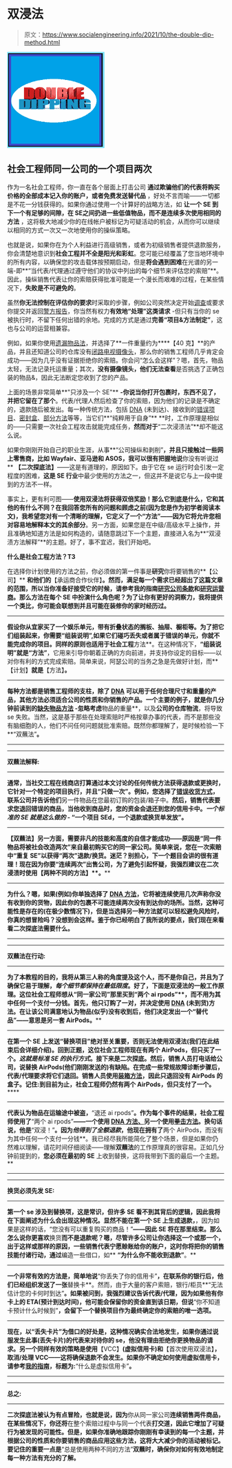 # 双浸法

> 原文：<https://www.socialengineering.info/2021/10/the-double-dip-method.html>

[![](img/da9b3098093b86d754aac3b43257f708.png)](https://1.bp.blogspot.com/-Kr7s0yhesL8/YVLObz_uPJI/AAAAAAAAmnI/g8vlhAUKGfYH-oezjv9o0L6EvpvVCFXIwCLcBGAsYHQ/s226/The%2BDouble%2BDip%2BMethod.%2Bwww.socialengineers.net.png)

## **社会工程师同一公司的一个项目两次**

作为一名社会工程师，你一直在各个层面上打击公司 **通过欺骗他们的代表将购买价格的全部成本记入你的账户，或者免费发送替代品** ，好处不言而喻——一切都是不花一分钱获得的。如果你通过使用一个计算好的战略方法，如 **让一个 SE 到下一个****有足够的间隙，在 SE****之间扔进一些低值物品，而不是连续多次使用相同的方法** ，这将极大地减少你的在线帐户被标记为可疑活动的机会，从而你可以继续以相同的方式一次又一次地使用你的操纵策略。

 

也就是说，如果你在为个人利益进行高级销售，或者为初级销售者提供退款服务，你会清楚地意识到**社会工程并不全是阳光和彩虹**。您可能已经覆盖了您当地环境中的所有内容，以确保您的攻击载体按预期启动，但是**将会遇到困难**在光谱的另一端-即**“当代表/代理通过遵守他们的协议中列出的每个细节来评估您的索赔”**。因此，操纵销售代表让你的索赔获得批准可能是一个漫长而艰难的过程，在某些情况下，**失败是不可避免的**。

 

虽然**你无法控制在评估你的要求**时采取的步骤，例如公司突然决定开始[调查](https://www.socialengineers.net/2020/04/company-investigation.html)或要求你提交并返回[警方报告](https://www.socialengineers.net/2021/01/filing-police-report.html)，你当然有权力**有效地“处理”这类请求** -但只有当你的 se 被执行时，不留下任何出错的余地。完成的方式是通过**完善“项目&方法制定”**，这也与公司的运营相兼容。

 

例如，如果你使用[遗漏物品法](https://www.socialengineers.net/2020/09/the-missing-item-method-done.html)，并选择了**一件重量约为****【40 克】**的产品，并且还知道公司的仓库没有[闭路电视摄像头](https://www.socialengineers.net/2020/10/cctv-cameras-in-warehousing.html)，那么你的销售工程师几乎肯定会成功——因为几乎没有证据拒绝你的索赔。你会问“怎么会这样”？嗯，首先，物品太轻，无法记录托运重量；其次，**没有摄像镜头，他们无法查看**是否挑选了正确包装的物品&，因此无法断定您收到了您的产品。

 

上面的场景非常简单**"只涉及一个 SE"** **-你说当你打开包裹时，东西不见了，并把它留在了那个**。代表/代理人然后检查了你的索赔，因为他们的记录是不确定的，退款随后被发出。每一种传统方法，包括 [DNA](https://www.socialengineers.net/2020/08/the-dna-method.html) (未到达)、接收到的[错误项目](https://www.socialengineers.net/2020/07/wrong-item-received-method.html)、[密封盒](https://www.socialengineers.net/2020/05/the-sealed-box-method.html)、[部分方法](https://www.socialengineers.net/2020/09/the-partial-method.html)等等，当它们**“纯粹用于自身”** **时，工作原理是相似的——只需要一次社会工程攻击就能完成任务，**然而对于**“二次浸渍法”**却不能这么说。

 

如果你刚刚开始自己的职业生涯，从事**“公司操纵和剥削”**，并且只接触过一些网上零售商，比如 Wayfair、亚马逊和 ASOS，我可以很有把握地说**你没有听说过** **【二次探底法】**——这是有道理的，原因如下。由于它在 se 运行时会引发一定程度的困难，**这是 SE 行业**中最少使用的方法之一，但这并不是说它与上一段中提到的方法不一样。

 

事实上，更有利可图——**使用双浸法将获得双倍奖励！**那么它到底是什么，它和其他的有什么不同？在我回答您所有的问题和顾虑之前(因为您是作为初学者阅读本文)，我希望您对**有一个清晰的理解，它定义了一个“方法”——因为它将允许您相对容易地解释本文的其余部分**。另一方面，如果您是在中级/高级水平上操作，并且准确地知道方法是如何构造的，请随意跳过下一个主题，直接进入名为**“双浸渍方法解释”**的主题。好了，事不宜迟，我们开始吧。

 

 

**什么是社会工程方法？T3**

 

在选择你计划使用的方法之前，你必须做的第一件事是**研究**你将要销售的**【公司】** **和他们的**【承运商合作伙伴】****。然而，满足每一个需求已经超出了这篇文章的范围，所以当你准备好接受它的时候，请参考我的指南[研究公司条款](https://www.socialengineers.net/2020/08/research-company-terms.html)和[研究运营商](https://www.socialengineers.net/2020/09/researching-carrier-done.html)。那么方法在每个 SE 中扮演什么角色呢？为了让你有更好的洞察力，**我将提供一个类比，你可能会联想到**并且可能在装修你的家时经历过。****

 ****

**假设你从宜家买了一个娱乐单元，带有折叠状态的搁板、抽屉、橱柜等。为了把它们组装起来，**你需要“组装说明”,如果它们碰巧丢失或者属于错误的单元，你就不能完成你的项目**。同样的原则也适用于社会工程**方法**。在这种情况下，**“组装说明”**就是**“方法”**，它用来引导你朝着正确的方向前进，并支持你设定的目标——以对你有利的方式完成索赔。简单来说，阿瑟公司的当务之急是先做好计划，而**【计划】**就是**【方法】**。**

 ****

**每种方法都是销售工程师的支柱，除了 [DNA](https://www.socialengineers.net/2020/08/the-dna-method.html) 可以用于任何合理尺寸和重量的产品，**其他方法必须适合公司的性质和你销售的产品**。一个主要的例子，就是你几分钟前读到的[缺失物品方法](https://www.socialengineers.net/2020/09/the-missing-item-method-done.html) -忽略考虑**物品的重量**，以及**公司的仓库物流**，将导致 se 失败。当然，这是基于那些在处理索赔时严格按章办事的代表，而不是那些没有脑细胞的人，他们不问任何问题就批准索赔。既然你都理解了，是时候检验一下**“双蘸法”**。**

 ****

 ****

****双蘸法解释:****

 ****

**通常，当社交工程在线商店打算通过本文讨论的任何传统方法获得退款或更换时，**它针对一个特定的项目执行，并且“只做一次”**。例如，您选择了[错误收货方式](https://www.socialengineers.net/2020/07/wrong-item-received-method.html)，联系公司并告诉他们**另一件物品在您最初订购的包装/箱子中。**然后，销售代表要求您退回错误的商品，当他收到商品时，您的资金会退还到您的信用卡中。*一个标准的 SE 就是这么做的* - **“一个项目 SEd，一个退款或换货单发放”**。**

 ****

****【双蘸法】**另一方面，需要非凡的技能和高度的自信才能成功——原因是**“同一件物品将被社会改造两次”**来自最初购买它的同一家公司。简单来说，**您在一次索赔中“重复 SE”以获得“两次”退款/换货**。迷茫？别担心，下一个题目会讲的很有道理！现在因为你要“连续两次”出售公司**，为了避免引起怀疑，我强烈建议在二次浸渍时使用**【两种不同的方法】**。****

 ********

****为什么？嗯，如果(例如)你**单独**选择了 [DNA 方法](https://www.socialengineers.net/2020/08/the-dna-method.html)，**它将被连续使用几次**声称你没有收到你的货物，因此**你的包裹不可能连续两次没有到达你的场所**。当然，这种可能性是存在的(在极少数情况下)，但是当选择另一种方法就可以轻松避免风险时，你真的想冒险吗？没想到会这样。鉴于你已经明白了我所说的要点，我们现在来看看**二次探底法**需要什么。****

 ********

 ********

******双蘸法在行动:******

 ********

****为了本教程的目的，**我将从第三人称的角度提及这个人**，而不是你自己，并且为了确保它易于理解，*每个细节都保持在最低限度*。好了，下面是**双浸法**的一般工作原理。这位社会工程师想从**“同一家公司”**那里买到**“两个 ai rpods”**，而不用为其中任何一个支付一分钱。**首先，他只订购了一对**，并决定使用 [DNA](https://www.socialengineers.net/2020/08/the-dna-method.html) (未到货)方法。在让该公司满意地认为物品(似乎)没有收到后，**他们决定发出一个“替代品”**——意思是另一套 AirPods。****

 ********

****在第一个 SE 上发送**“替换项目”绝对至关重要，否则无法使用双浸法(我们在此结束后会详细介绍)。回到正题，这位社会工程师现在有**两个 AirPods，但只买了一个**。*这就是标准 SE 的执行方式*。接下来是二次探底。然后，销售人员打电话给公司，说**替换 AirPods(他们刚刚发送的)**有缺陷。在完成一些常规故障诊断步骤后，代表/代理要求将它们退回。销售人员使用[装箱方法](https://www.socialengineers.net/2021/02/the-boxing-method.html)，因此只退回没有 AirPods 的盒子。记住:到目前为止，社会工程师仍然有**两个 AirPods，但只支付了一个**。******

 ****

**代表认为物品在运输途中被盗，**“退还 ai rpods”**。作为每个事件的结果，社会工程师使用了**“两个 ai rpods”**——一个使用 [DNA 方法、](https://www.socialengineers.net/2020/08/the-dna-method.html)另一个使用[拳击方法](https://www.socialengineers.net/2021/02/the-boxing-method.html)。换句话说，他是**“双浸！”**。因为*他得到了全额退款*，他现在拥有了**两个 AirPods，而没有为其中任何一个支付一分钱**。我已经尽我所能简化了整个场景，但是如果你仍然难以理解，请花时间仔细阅读——理解**双蘸法**的工作原理真的很容易。正如几分钟前提到的，**您必须在最初的 SE** 上收到替换，这将我带到下面的最后一个主题。**

 ****

 ****

****换货必须先发 SE:****

 ****

**第一个 se 涉及到替换项，这是常识，但许多 SE 看不到其背后的逻辑，因此我将在下面阐述为什么会出现这种情况。显然不能在第一个 SE 上生成退款，**，因为如果是这样的话，“您没有可以重复购买的商品！”**——因此 SE 将在那里结束。那么怎么说你更喜欢**换货**而不是退款呢？嗯，尽管许多公司让你选择这一个或那一个，出于这样或那样的原因，**一些销售代表宁愿赊账给你的账户**，这时你将把你的销售技能付诸行动，通过**编造一些借口，如** **“为什么你不能收到退款”**。**

 ****

**一个非常有效的方法是，简单地说**“你丢失了你的信用卡”**，在联系你的银行后，他们已经组织发送了一张**替换卡**。然而，由于大量的客户索赔，银行/柜员**“无法估计您的卡何时到达”**。如果被问到，我强烈建议告诉代表/代理，因为如果他有你卡上的 ETA(预计到达时间)，他可能会保留你的资金直到该日期，但说**“你不知道卡预计什么时候到”**，会留下一个替换项目作为最终确定你的索赔的唯一选项。**

 ****

**现在，**以“丢失卡片”为借口的好处是**，这种情况确实合法地发生，如果你通过说服发生此事(丢失卡片)的代表来对待你的 se，**他没有理由拒绝你更换物品的请求**。另一个同样有效的策略是使用**【VCC】**(虚拟信用卡)和**【首次使用双浸法】**，取消/处理 VCC——这将确保退款不会发生。如果你不确定如何使用虚拟信用卡，请参考[我的指南](https://www.socialengineers.net/2020/08/virtual-credit-card-method.html)，标题为:**“什么是虚拟信用卡”**。**

 ****

 ****

****总之:****

 ****

**二次探底法被认为有点冒险，也就是说，因为**你从同一家公司**连续销售两件商品，在某些情况下，你还将**在整个索赔过程中与同一个代表**打交道，因此它增加了可疑行为被发现的可能性。但是，如果你准确地跟踪你刚刚有幸读到的每一个主题，并根据公司的性质和你要销售的商品应用这些方法，这将大大减少你的活动被标记。要记住的重要一点是**“总是使用两种不同的方法”**双蘸时，确保你对如何有效地制定每一种方法有充分的了解。**